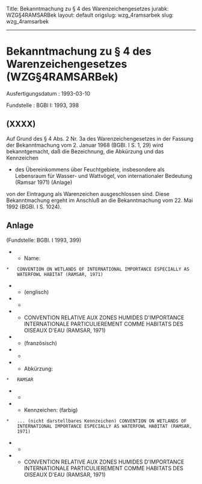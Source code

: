 Title: Bekanntmachung zu § 4 des Warenzeichengesetzes
jurabk: WZG§4RAMSARBek
layout: default
origslug: wzg_4ramsarbek
slug: wzg_4ramsarbek

---

# Bekanntmachung zu § 4 des Warenzeichengesetzes (WZG§4RAMSARBek)

Ausfertigungsdatum
:   1993-03-10

Fundstelle
:   BGBl I: 1993, 398



## (XXXX)

Auf Grund des § 4 Abs. 2 Nr. 3a des Warenzeichengesetzes in der
Fassung der Bekanntmachung vom 2. Januar 1968 (BGBl. I S. 1, 29) wird
bekanntgemacht, daß die Bezeichnung, die Abkürzung und das Kennzeichen

*   des Übereinkommens über Feuchtgebiete, insbesondere als Lebensraum für
    Wasser- und Wattvögel, von internationaler Bedeutung (Ramsar 1971)
    (Anlage)



von der Eintragung als Warenzeichen ausgeschlossen sind.
Diese Bekanntmachung ergeht im Anschluß an die Bekanntmachung vom 22.
Mai 1992 (BGBl. I S. 1024).


## Anlage

(Fundstelle: BGBl. I 1993, 399)

*    *   Name:

    *   CONVENTION ON WETLANDS OF INTERNATIONAL IMPORTANCE ESPECIALLY AS
        WATERFOWL HABITAT (RAMSAR, 1971)


*    *   (englisch)


*    *

*    *   CONVENTION RELATIVE AUX ZONES HUMIDES D'IMPORTANCE INTERNATIONALE
        PARTICULIEREMENT COMME HABITATS DES OISEAUX D'EAU (RAMSAR, 1971)


*    *   (französisch)


*    *

*    *   Abkürzung:

    *   RAMSAR


*    *

*    *   Kennzeichen: (farbig)

    *   ... (nicht darstellbares Kennzeichen) CONVENTION ON WETLANDS OF
        INTERNATIONAL IMPORTANCE ESPECIALLY AS WATERFOWL HABITAT (RAMSAR,
        1971)


*    *

*    *   CONVENTION RELATIVE AUX ZONES HUMIDES D'IMPORTANCE INTERNATIONALE
        PARTICULIEREMENT COMME HABITATS DES OISEAUX D'EAU (RAMSAR, 1971)





